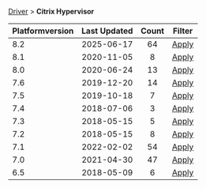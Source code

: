 
[Driver](/README.md)  >  **Citrix Hypervisor**



| Platformversion | Last Updated |  Count | Filter | 
|---|:-------:|:-------:|:----:| 
| 8.2 | 2025-06-17|   64 |  [Apply](/index/Driver/Citrix_Hypervisor/8.2.md) |
| 8.1 | 2020-11-05|   8 |  [Apply](/index/Driver/Citrix_Hypervisor/8.1.md) |
| 8.0 | 2020-06-24|   13 |  [Apply](/index/Driver/Citrix_Hypervisor/8.0.md) |
| 7.6 | 2019-12-20|   14 |  [Apply](/index/Driver/Citrix_Hypervisor/7.6.md) |
| 7.5 | 2019-10-18|   7 |  [Apply](/index/Driver/Citrix_Hypervisor/7.5.md) |
| 7.4 | 2018-07-06|   3 |  [Apply](/index/Driver/Citrix_Hypervisor/7.4.md) |
| 7.3 | 2018-05-15|   5 |  [Apply](/index/Driver/Citrix_Hypervisor/7.3.md) |
| 7.2 | 2018-05-15|   8 |  [Apply](/index/Driver/Citrix_Hypervisor/7.2.md) |
| 7.1 | 2022-02-02|   54 |  [Apply](/index/Driver/Citrix_Hypervisor/7.1.md) |
| 7.0 | 2021-04-30|   47 |  [Apply](/index/Driver/Citrix_Hypervisor/7.0.md) |
| 6.5 | 2018-05-09|   6 |  [Apply](/index/Driver/Citrix_Hypervisor/6.5.md) |
